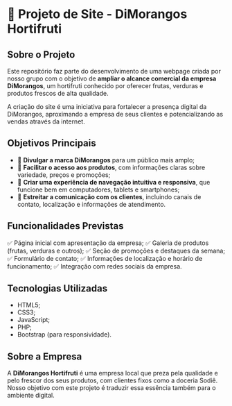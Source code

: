 

# 🍓 Projeto de Site - DiMorangos Hortifruti

## Sobre o Projeto

Este repositório faz parte do desenvolvimento de uma webpage criada por nosso grupo com o objetivo de **ampliar o alcance comercial da empresa DiMorangos**, um hortifruti conhecido por oferecer frutas, verduras e produtos frescos de alta qualidade.

A criação do site é uma iniciativa para fortalecer a presença digital da DiMorangos, aproximando a empresa de seus clientes e potencializando as vendas através da internet.

## Objetivos Principais

* 📢 **Divulgar a marca DiMorangos** para um público mais amplo;
* 🛒 **Facilitar o acesso aos produtos**, com informações claras sobre variedade, preços e promoções;
* 📱 **Criar uma experiência de navegação intuitiva e responsiva**, que funcione bem em computadores, tablets e smartphones;
* 💬 **Estreitar a comunicação com os clientes**, incluindo canais de contato, localização e informações de atendimento.

## Funcionalidades Previstas

✅ Página inicial com apresentação da empresa;
✅ Galeria de produtos (frutas, verduras e outros);
✅ Seção de promoções e destaques da semana;
✅ Formulário de contato;
✅ Informações de localização e horário de funcionamento;
✅ Integração com redes sociais da empresa.

## Tecnologias Utilizadas

* HTML5;
* CSS3;
* JavaScript;
* PHP;
* Bootstrap (para responsividade).

## Sobre a Empresa

A **DiMorangos Hortifruti** é uma empresa local que preza pela qualidade e pelo frescor dos seus produtos, com clientes fixos como a doceria Sodiê. Nosso objetivo com este projeto é traduzir essa essência também para o ambiente digital.

